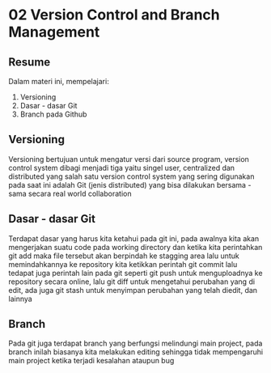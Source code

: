 # 02 Version Control and Branch Management
## Resume

Dalam materi ini, mempelajari:
  1. Versioning
  2. Dasar - dasar Git
  3. Branch pada Github
  
## Versioning 
Versioning bertujuan untuk mengatur versi dari source program, version control system dibagi menjadi tiga yaitu singel user, centralized dan distributed yang salah satu version control system yang sering digunakan pada saat ini adalah Git (jenis distributed) yang bisa dilakukan bersama - sama secara real world collaboration
## Dasar - dasar Git
Terdapat dasar yang harus kita ketahui pada git ini, pada awalnya kita akan mengerjakan suatu code pada working directory dan ketika kita perintahkan git add maka file tersebut akan berpindah ke stagging area lalu untuk memindahkannya ke repository kita ketikkan perintah git commit lalu tedapat juga perintah lain pada git seperti git push untuk menguploadnya ke repository secara online, lalu git diff untuk mengetahui perubahan yang di edit, ada juga git stash untuk menyimpan perubahan yang telah diedit, dan lainnya
## Branch 
Pada git juga terdapat branch yang berfungsi melindungi main project, pada branch inilah biasanya kita melakukan editing sehingga tidak mempengaruhi main project ketika terjadi kesalahan ataupun bug
